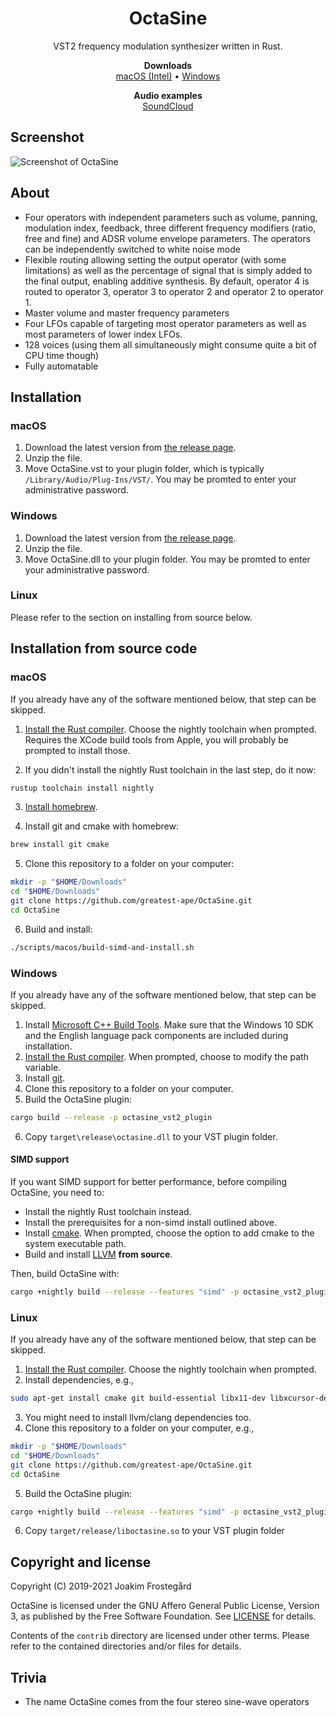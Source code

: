 <h1 align="center">OctaSine</h1>

<p align="center">
VST2 frequency modulation synthesizer written in Rust.
</p>

<p align="center">
  <strong>Downloads</strong><br>
  <a href="https://github.com/greatest-ape/OctaSine/releases/download/v0.5.0/OctaSine-v0.5.0-macOS-Intel.zip">macOS (Intel)</a> • 
  <a href="https://github.com/greatest-ape/OctaSine/releases/download/v0.5.0/OctaSine-v0.5.0-Windows-NoSimd.zip">Windows</a>
</p>

<p align="center">
  <strong>Audio examples</strong><br>
  <a href="https://soundcloud.com/octasine">SoundCloud</a>
</p>

## Screenshot

![Screenshot of OctaSine](screenshots/screenshot-1.png)

## About

* Four operators with independent parameters such as volume, panning,
  modulation index, feedback, three different frequency modifiers (ratio, free
  and fine) and ADSR volume envelope parameters. The operators can be
  independently switched to white noise mode
* Flexible routing allowing setting the output operator (with some
  limitations) as well as the percentage of signal that is simply added to the
  final output, enabling additive synthesis. By default, operator 4 is routed
  to operator 3, operator 3 to operator 2 and operator 2 to operator 1.
* Master volume and master frequency parameters
* Four LFOs capable of targeting most operator parameters as well as
  most parameters of lower index LFOs.
* 128 voices (using them all simultaneously might consume quite a bit
  of CPU time though)
* Fully automatable

## Installation

### macOS

1. Download the latest version from [the release page](https://github.com/greatest-ape/OctaSine/releases).
2. Unzip the file.
3. Move OctaSine.vst to your plugin folder, which is typically `/Library/Audio/Plug-Ins/VST/`. You may be promted to enter your administrative password.

### Windows

1. Download the latest version from [the release page](https://github.com/greatest-ape/OctaSine/releases).
2. Unzip the file.
3. Move OctaSine.dll to your plugin folder. You may be promted to enter your administrative password.

### Linux

Please refer to the section on installing from source below.

## Installation from source code

### macOS

If you already have any of the software mentioned below, that step can be skipped.

1. [Install the Rust compiler](https://rustup.rs/). Choose the nightly toolchain when prompted. Requires the XCode build tools from Apple, you will probably be prompted to install those.

2. If you didn't install the nightly Rust toolchain in the last step, do it now:

```sh
rustup toolchain install nightly
```

3. [Install homebrew](https://brew.sh).

4. Install git and cmake with homebrew:

```sh
brew install git cmake
```

5. Clone this repository to a folder on your computer:

```sh
mkdir -p "$HOME/Downloads"
cd "$HOME/Downloads"
git clone https://github.com/greatest-ape/OctaSine.git
cd OctaSine
```

6. Build and install:

```sh
./scripts/macos/build-simd-and-install.sh
```

### Windows

If you already have any of the software mentioned below, that step can be skipped.

1. Install [Microsoft C++ Build Tools](https://visualstudio.microsoft.com/visual-cpp-build-tools/). Make sure that the Windows 10 SDK and the English language pack components are included during installation.
2. [Install the Rust compiler](https://rustup.rs/). When prompted, choose to modify the path variable.
3. Install [git](https://git-scm.com/downloads).
4. Clone this repository to a folder on your computer.
5. Build the OctaSine plugin:

```sh
cargo build --release -p octasine_vst2_plugin
```

6. Copy `target\release\octasine.dll` to your VST plugin folder.

#### SIMD support

If you want SIMD support for better performance, before compiling OctaSine, you need to:
* Install the nightly Rust toolchain instead.
* Install the prerequisites for a non-simd install outlined above.
* Install [cmake](https://cmake.org/download/). When prompted, choose the option to add cmake to the system executable path.
* Build and install [LLVM](https://github.com/llvm/llvm-project/) __from source__.

Then, build OctaSine with:

```sh
cargo +nightly build --release --features "simd" -p octasine_vst2_plugin
```

### Linux

If you already have any of the software mentioned below, that step can be skipped.

1. [Install the Rust compiler](https://rustup.rs/). Choose the nightly toolchain when prompted. 
2. Install dependencies, e.g.,

```sh
sudo apt-get install cmake git build-essential libx11-dev libxcursor-dev libxcb-dri2-0-dev libxcb-icccm4-dev libx11-xcb-dev
```

3. You might need to install llvm/clang dependencies too.
4. Clone this repository to a folder on your computer, e.g.,

```sh
mkdir -p "$HOME/Downloads"
cd "$HOME/Downloads"
git clone https://github.com/greatest-ape/OctaSine.git
cd OctaSine
```
5. Build the OctaSine plugin:

```sh
cargo +nightly build --release --features "simd" -p octasine_vst2_plugin
```

6. Copy `target/release/liboctasine.so` to your VST plugin folder 

## Copyright and license

Copyright (C) 2019-2021 Joakim Frostegård

OctaSine is licensed under the GNU Affero General Public License, Version 3, as
published by the Free Software Foundation. See [LICENSE](LICENSE) for details.

Contents of the `contrib` directory are licensed under other terms. Please
refer to the contained directories and/or files for details.

## Trivia

* The name OctaSine comes from the four stereo sine-wave operators
